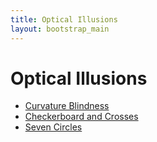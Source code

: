 ```yaml
---
title: Optical Illusions
layout: bootstrap_main
---
```


# Optical Illusions

* [Curvature Blindness](curvature-blindness/)
* [Checkerboard and Crosses](checkerboard-crosses/)
* [Seven Circles](seven-circles/)
